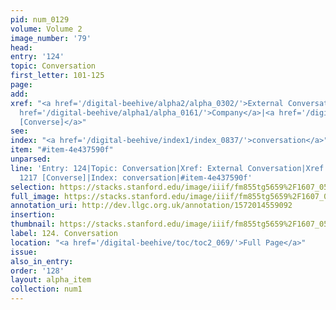 ```yaml
---
pid: num_0129
volume: Volume 2
image_number: '79'
head: 
entry: '124'
topic: Conversation
first_letter: 101-125
page: 
add: 
xref: "<a href='/digital-beehive/alpha2/alpha_0302/'>External Conversation</a>|<a
  href='/digital-beehive/alpha1/alpha_0161/'>Company</a>|<a href='/digital-beehive/toc/toc2_237/'>1217
  [Converse]</a>"
see: 
index: "<a href='/digital-beehive/index1/index_0837/'>conversation</a>"
item: "#item-4e437590f"
unparsed: 
line: 'Entry: 124|Topic: Conversation|Xref: External Conversation|Xref: Company|Xref:
  1217 [Converse]|Index: conversation|#item-4e437590f'
selection: https://stacks.stanford.edu/image/iiif/fm855tg5659%2F1607_0546/264,1627,3092,589/full/0/default.jpg
full_image: https://stacks.stanford.edu/image/iiif/fm855tg5659%2F1607_0546/full/full/0/default.jpg
annotation_uri: http://dev.llgc.org.uk/annotation/1572014559092
insertion: 
thumbnail: https://stacks.stanford.edu/image/iiif/fm855tg5659%2F1607_0546/264,1627,600,180/250,/0/default.jpg
label: 124. Conversation
location: "<a href='/digital-beehive/toc/toc2_069/'>Full Page</a>"
issue: 
also_in_entry: 
order: '128'
layout: alpha_item
collection: num1
---
```

